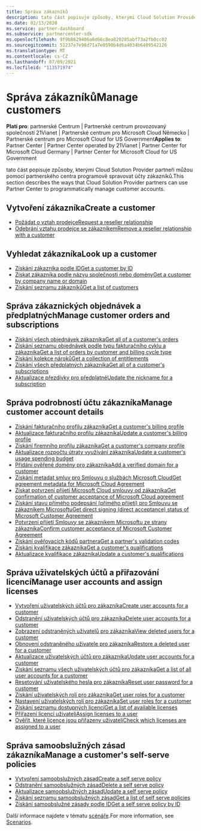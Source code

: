 ```yaml
---
title: Správa zákazníků
description: tato část popisuje způsoby, kterými Cloud Solution Provider partneři můžou pomocí partnerského centra programově spravovat účty zákazníků.
ms.date: 02/13/2020
ms.service: partner-dashboard
ms.subservice: partnercenter-sdk
ms.openlocfilehash: 9f9b8629406a8d66c8ea820205abf73a2fb0cc02
ms.sourcegitcommit: 51237e7e98d71a7e0590b4d6a4034b6409542126
ms.translationtype: MT
ms.contentlocale: cs-CZ
ms.lasthandoff: 07/09/2021
ms.locfileid: "113571974"
---
```

# <a name="manage-customers"></a><span data-ttu-id="e013c-103">Správa zákazníků</span><span class="sxs-lookup"><span data-stu-id="e013c-103">Manage customers</span></span>

<span data-ttu-id="e013c-104">**Platí pro**: partnerské Centrum | Partnerské centrum provozovaný společností 21Vianet | Partnerské centrum pro Microsoft Cloud Německo | Partnerské centrum pro Microsoft Cloud for US Government</span><span class="sxs-lookup"><span data-stu-id="e013c-104">**Applies to**: Partner Center | Partner Center operated by 21Vianet | Partner Center for Microsoft Cloud Germany | Partner Center for Microsoft Cloud for US Government</span></span>

<span data-ttu-id="e013c-105">tato část popisuje způsoby, kterými Cloud Solution Provider partneři můžou pomocí partnerského centra programově spravovat účty zákazníků.</span><span class="sxs-lookup"><span data-stu-id="e013c-105">This section describes the ways that Cloud Solution Provider partners can use Partner Center to programmatically manage customer accounts.</span></span>

## <a name="create-a-customer"></a><span data-ttu-id="e013c-106">Vytvoření zákazníka</span><span class="sxs-lookup"><span data-stu-id="e013c-106">Create a customer</span></span>

- [<span data-ttu-id="e013c-107">Požádat o vztah prodejce</span><span class="sxs-lookup"><span data-stu-id="e013c-107">Request a reseller relationship</span></span>](request-reseller-relationship.md)
- [<span data-ttu-id="e013c-108">Odebrání vztahu prodejce se zákazníkem</span><span class="sxs-lookup"><span data-stu-id="e013c-108">Remove a reseller relationship with a customer</span></span>](remove-a-reseller-relationship-with-a-customer.md)

## <a name="look-up-a-customer"></a><span data-ttu-id="e013c-109">Vyhledat zákazníka</span><span class="sxs-lookup"><span data-stu-id="e013c-109">Look up a customer</span></span>

- [<span data-ttu-id="e013c-110">Získání zákazníka podle ID</span><span class="sxs-lookup"><span data-stu-id="e013c-110">Get a customer by ID</span></span>](get-a-customer-by-id.md)
- [<span data-ttu-id="e013c-111">Získat zákazníka podle názvu společnosti nebo domény</span><span class="sxs-lookup"><span data-stu-id="e013c-111">Get a customer by company name or domain</span></span>](get-a-customer-by-name.md)
- [<span data-ttu-id="e013c-112">Získání seznamu zákazníků</span><span class="sxs-lookup"><span data-stu-id="e013c-112">Get a list of customers</span></span>](get-a-list-of-customers.md)

## <a name="manage-customer-orders-and-subscriptions"></a><span data-ttu-id="e013c-113">Správa zákaznických objednávek a předplatných</span><span class="sxs-lookup"><span data-stu-id="e013c-113">Manage customer orders and subscriptions</span></span>

- [<span data-ttu-id="e013c-114">Získání všech objednávek zákazníka</span><span class="sxs-lookup"><span data-stu-id="e013c-114">Get all of a customer's orders</span></span>](get-all-of-a-customer-s-orders.md)
- [<span data-ttu-id="e013c-115">Získání seznamu objednávek podle typu fakturačního cyklu a zákazníka</span><span class="sxs-lookup"><span data-stu-id="e013c-115">Get a list of orders by customer and billing cycle type</span></span>](get-a-list-of-orders-by-customer-and-billing-cycle-type.md)
- [<span data-ttu-id="e013c-116">Získání kolekce nároků</span><span class="sxs-lookup"><span data-stu-id="e013c-116">Get a collection of entitlements</span></span>](get-a-collection-of-entitlements.md)
- [<span data-ttu-id="e013c-117">Získání všech předplatných zákazníka</span><span class="sxs-lookup"><span data-stu-id="e013c-117">Get all of a customer's subscriptions</span></span>](get-all-of-a-customer-s-subscriptions.md)
- [<span data-ttu-id="e013c-118">Aktualizace přezdívky pro předplatné</span><span class="sxs-lookup"><span data-stu-id="e013c-118">Update the nickname for a subscription</span></span>](update-the-nickname-for-a-subscription.md)

## <a name="manage-customer-account-details"></a><span data-ttu-id="e013c-119">Správa podrobností účtu zákazníka</span><span class="sxs-lookup"><span data-stu-id="e013c-119">Manage customer account details</span></span>

- [<span data-ttu-id="e013c-120">Získání fakturačního profilu zákazníka</span><span class="sxs-lookup"><span data-stu-id="e013c-120">Get a customer's billing profile</span></span>](get-all-of-a-customer-s-billing-profiles.md)
- [<span data-ttu-id="e013c-121">Aktualizace fakturačního profilu zákazníka</span><span class="sxs-lookup"><span data-stu-id="e013c-121">Update a customer's billing profile</span></span>](update-a-customer-s-billing-profile.md)
- [<span data-ttu-id="e013c-122">Získání firemního profilu zákazníka</span><span class="sxs-lookup"><span data-stu-id="e013c-122">Get a customer's company profile</span></span>](get-a-customer-s-company-profile.md)
- [<span data-ttu-id="e013c-123">Aktualizace rozpočtu útraty využívání zákazníka</span><span class="sxs-lookup"><span data-stu-id="e013c-123">Update a customer's usage spending budget</span></span>](update-a-customer-s-usage-spending-budget.md)
- [<span data-ttu-id="e013c-124">Přidání ověřené domény pro zákazníka</span><span class="sxs-lookup"><span data-stu-id="e013c-124">Add a verified domain for a customer</span></span>](add-a-verified-domain-for-a-customer.md)
- [<span data-ttu-id="e013c-125">Získání metadat smluv pro Smlouvu o službách Microsoft Cloud</span><span class="sxs-lookup"><span data-stu-id="e013c-125">Get agreement metadata for Microsoft Cloud Agreement</span></span>](get-agreement-metadata.md)
- [<span data-ttu-id="e013c-126">Získat potvrzení přijetí Microsoft Cloud smlouvy od zákazníka</span><span class="sxs-lookup"><span data-stu-id="e013c-126">Get confirmation of customer acceptance of Microsoft Cloud agreement</span></span>](get-confirmation-of-customer-consent.md)
- [<span data-ttu-id="e013c-127">Získání stavu přímého podepsání (přímého přijetí) pro Smlouvu se zákazníkem Microsoftu</span><span class="sxs-lookup"><span data-stu-id="e013c-127">Get direct signing (direct acceptance) status of Microsoft Customer Agreement</span></span>](get-direct-sign-status-of-customer-agreement.md)
- [<span data-ttu-id="e013c-128">Potvrzení přijetí Smlouvy se zákazníkem Microsoftu ze strany zákazníka</span><span class="sxs-lookup"><span data-stu-id="e013c-128">Confirm customer acceptance of Microsoft Customer Agreement</span></span>](confirm-customer-consent-customer-agreement.md)
- [<span data-ttu-id="e013c-129">Získání ověřovacích kódů partnera</span><span class="sxs-lookup"><span data-stu-id="e013c-129">Get a partner's validation codes</span></span>](get-a-partner-s-validation-codes.md)
- [<span data-ttu-id="e013c-130">Získání kvalifikace zákazníka</span><span class="sxs-lookup"><span data-stu-id="e013c-130">Get a customer's qualifications</span></span>](./get-customer-qualification-asynchronous.md)
- [<span data-ttu-id="e013c-131">Aktualizace kvalifikace zákazníka</span><span class="sxs-lookup"><span data-stu-id="e013c-131">Update a customer's qualifications</span></span>](./update-customer-qualification-asynchronous.md)

## <a name="manage-user-accounts-and-assign-licenses"></a><span data-ttu-id="e013c-132">Správa uživatelských účtů a přiřazování licencí</span><span class="sxs-lookup"><span data-stu-id="e013c-132">Manage user accounts and assign licenses</span></span>

- [<span data-ttu-id="e013c-133">Vytvoření uživatelských účtů pro zákazníka</span><span class="sxs-lookup"><span data-stu-id="e013c-133">Create user accounts for a customer</span></span>](create-user-accounts-for-a-customer.md)
- [<span data-ttu-id="e013c-134">Odstranění uživatelských účtů pro zákazníka</span><span class="sxs-lookup"><span data-stu-id="e013c-134">Delete user accounts for a customer</span></span>](delete-user-accounts-for-a-customer.md)
- [<span data-ttu-id="e013c-135">Zobrazení odstraněných uživatelů pro zákazníka</span><span class="sxs-lookup"><span data-stu-id="e013c-135">View deleted users for a customer</span></span>](view-a-deleted-user.md)
- [<span data-ttu-id="e013c-136">Obnovení odstraněného uživatele pro zákazníka</span><span class="sxs-lookup"><span data-stu-id="e013c-136">Restore a deleted user for a customer</span></span>](restore-a-user-for-a-customer.md)
- [<span data-ttu-id="e013c-137">Aktualizace uživatelských účtů pro zákazníka</span><span class="sxs-lookup"><span data-stu-id="e013c-137">Update user accounts for a customer</span></span>](update-user-accounts-for-a-customer.md)
- [<span data-ttu-id="e013c-138">Získání seznamu všech uživatelských účtů pro zákazníka</span><span class="sxs-lookup"><span data-stu-id="e013c-138">Get a list of all user accounts for a customer</span></span>](get-a-list-of-all-user-accounts-for-a-customer.md)
- [<span data-ttu-id="e013c-139">Resetování uživatelského hesla pro zákazníka</span><span class="sxs-lookup"><span data-stu-id="e013c-139">Reset user password for a customer</span></span>](reset-user-password-for-a-customer.md)
- [<span data-ttu-id="e013c-140">Získání uživatelských rolí pro zákazníka</span><span class="sxs-lookup"><span data-stu-id="e013c-140">Get user roles for a customer</span></span>](get-user-roles-for-a-customer.md)
- [<span data-ttu-id="e013c-141">Nastavení uživatelských rolí pro zákazníka</span><span class="sxs-lookup"><span data-stu-id="e013c-141">Set user roles for a customer</span></span>](set-user-roles-for-a-customer.md)
- [<span data-ttu-id="e013c-142">Získání seznamu dostupných licencí</span><span class="sxs-lookup"><span data-stu-id="e013c-142">Get a list of available licenses</span></span>](get-a-list-of-available-licenses.md)
- [<span data-ttu-id="e013c-143">Přiřazení licencí uživateli</span><span class="sxs-lookup"><span data-stu-id="e013c-143">Assign licenses to a user</span></span>](assign-licenses-to-a-user.md)
- [<span data-ttu-id="e013c-144">Ověřit, které licence jsou přiřazeny uživateli</span><span class="sxs-lookup"><span data-stu-id="e013c-144">Check which licenses are assigned to a user</span></span>](check-which-licenses-are-assigned-to-a-user.md)

## <a name="manage-a-customers-self-serve-policies"></a><span data-ttu-id="e013c-145">Správa samoobslužných zásad zákazníka</span><span class="sxs-lookup"><span data-stu-id="e013c-145">Manage a customer's self-serve policies</span></span>

- [<span data-ttu-id="e013c-146">Vytvoření samoobslužných zásad</span><span class="sxs-lookup"><span data-stu-id="e013c-146">Create a self serve policy</span></span>](create-a-self-serve-policy.md)
- [<span data-ttu-id="e013c-147">Odstranění samoobslužných zásad</span><span class="sxs-lookup"><span data-stu-id="e013c-147">Delete a self serve policy</span></span>](delete-a-self-serve-policy.md)
- [<span data-ttu-id="e013c-148">Aktualizace samoobslužných zásad</span><span class="sxs-lookup"><span data-stu-id="e013c-148">Update a self serve policy</span></span>](update-a-self-serve-policy.md)
- [<span data-ttu-id="e013c-149">Získání seznamu samoobslužných zásad</span><span class="sxs-lookup"><span data-stu-id="e013c-149">Get a list of self serve policies</span></span>](get-a-list-of-self-serve-policies.md)
- [<span data-ttu-id="e013c-150">Získání samoobslužné zásady podle ID</span><span class="sxs-lookup"><span data-stu-id="e013c-150">Get a self serve policy by ID</span></span>](get-a-self-serve-policy-by-id.md)

<span data-ttu-id="e013c-151">Další informace najdete v tématu [scénáře](scenarios.md).</span><span class="sxs-lookup"><span data-stu-id="e013c-151">For more information, see [Scenarios](scenarios.md).</span></span>
